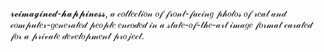 𝓻𝓮𝓲𝓶𝓪𝓰𝓲𝓷𝓮𝓭-𝓱𝓪𝓹𝓹𝓲𝓷𝓮𝓼𝓼, 𝒶 𝒸𝑜𝓁𝓁𝑒𝒸𝓉𝒾𝑜𝓃 𝑜𝒻 𝒻𝓇𝑜𝓃𝓉-𝒻𝒶𝒸𝒾𝓃𝑔 𝓅𝒽𝑜𝓉𝑜𝓈 𝑜𝒻 𝓇𝑒𝒶𝓁 𝒶𝓃𝒹 𝒸𝑜𝓂𝓅𝓊𝓉𝑒𝓇-𝑔𝑒𝓃𝑒𝓇𝒶𝓉𝑒𝒹 𝓅𝑒𝑜𝓅𝓁𝑒 𝑒𝓃𝒸𝑜𝒹𝑒𝒹 𝒾𝓃 𝒶 𝓈𝓉𝒶𝓉𝑒-𝑜𝒻-𝓉𝒽𝑒-𝒶𝓇𝓉 𝒾𝓂𝒶𝑔𝑒 𝒻𝑜𝓇𝓂𝒶𝓉 𝒸𝓊𝓇𝒶𝓉𝑒𝒹 𝒻𝑜𝓇 𝒶 𝓅𝓇𝒾𝓋𝒶𝓉𝑒 𝒹𝑒𝓋𝑒𝓁𝑜𝓅𝓂𝑒𝓃𝓉 𝓅𝓇𝑜𝒿𝑒𝒸𝓉.
